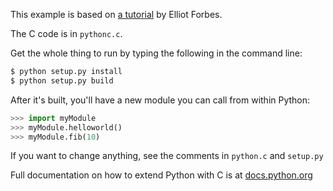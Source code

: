 This example is based on [a tutorial](https://tutorialedge.net/python/python-c-extensions-tutorial/#our-fibonacci-function) by Elliot Forbes.

The C code is in `pythonc.c`.

Get the whole thing to run by typing the following in the command line:

```sh
$ python setup.py install
$ python setup.py build
```

After it's built, you'll have a new module you can call from within Python:

```python
>>> import myModule
>>> myModule.helloworld()
>>> myModule.fib(10)

```

If you want to change anything, see the comments in `python.c` and `setup.py`

Full documentation on how to extend Python with C is at [docs.python.org](https://docs.python.org/3.7/extending/extending.html)



